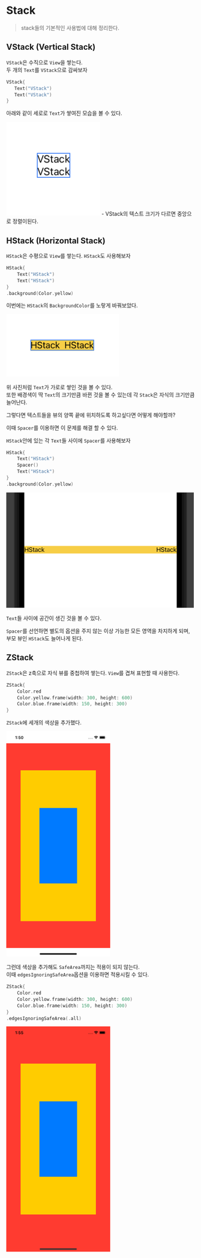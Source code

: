 # Stack
> stack들의 기본적인 사용법에 대해 정리한다.

## VStack (Vertical Stack)
`VStack`은 수직으로 `View`을 쌓는다.   
 두 개의 `Text`를 `VStack`으로 감싸보자
 ```swift
VStack{
    Text("VStack")
    Text("VStack")
}
 ```   

아래와 같이 세로로 `Text`가 쌓여진 모습을 볼 수 있다.   

<img src = "./image/vstack.png" width = "250">   
- VStack의 텍스트 크기가 다르면 중앙으로 정렬이된다.   

## HStack (Horizontal Stack)
`HStack`은 수평으로 `View`를 쌓는다.
`HStack`도 사용해보자
```swift
HStack{
    Text("HStack")
    Text("HStack")
}
.background(Color.yellow)
 ```  
이번에는 `HStack`의 `BackgroundColor`를 노랗게 바꿔보았다.  

 <img src= "./image/hstack.png" width = "300">   

위 사진처럼 `Text`가 가로로 쌓인 것을 볼 수 있다.   
또한 배경색이 딱 `Text`의 크기만큼 바뀐 것을 볼 수 있는데 각 `Stack`은 자식의 크기만큼 늘어난다.

그렇다면 텍스트들을 뷰의 양쪽 끝에 위치하도록 하고싶다면 어떻게 해야할까?

이때 `Spacer`를 이용하면 이 문제를 해결 할 수 있다.

`HStack`안에 있는 각 `Text`들 사이에 `Spacer`를 사용해보자
```swift
HStack{
    Text("HStack")
    Spacer()
    Text("HStack")
}
.background(Color.yellow)
 ```    

 <img src= "./image/spacer.png" width = "500">     

 `Text`들 사이에 공간이 생긴 것을 볼 수 있다.   

`Spacer`를 선언하면 별도의 옵션을 주지 않는 이상 가능한 모든 영역을 차지하게 되며, 부모 뷰인 `HStack`도 늘어나게 된다.   

## ZStack
`ZStack`은 z축으로 자식 뷰를 중첩하여 쌓는다. `View`를 겹쳐 표현할 때 사용한다.

```swift
ZStack{
    Color.red
    Color.yellow.frame(width: 300, height: 600)            
    Color.blue.frame(width: 150, height: 300)
}
```    

`ZStack`에 세개의 색상을 추가했다.   

<img src= "./image/zstack.png" height = 600>    

그런데 색상을 추가해도 `SafeArea`까지는 적용이 되지 않는다.   
이때 `edgesIgnoringSafeArea`옵션을 이용하면 적용시킬 수 있다.   

```swift
ZStack{
    Color.red
    Color.yellow.frame(width: 300, height: 600)            
    Color.blue.frame(width: 150, height: 300)
}
.edgesIgnoringSafeArea(.all)
```     
<img src= "./image/safeArea.png" height = 600>